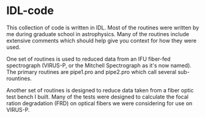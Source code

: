 # IDL-code

This collection of code is written in IDL. Most of the routines were written by me during graduate school in astrophysics. Many of the routines include extensive comments which should help give you context for how they were used.

One set of routines is used to reduced data from an IFU fiber-fed spectrograph (VIRUS-P, or the Mitchell Spectrograph as it's now named). The primary routines are pipe1.pro and pipe2.pro which call several sub-rountines.

Another set of routines is designed to reduce data taken from a fiber optic test bench I built. Many of the tests were designed to calculate the focal ration degradation (FRD) on optical fibers we were considering for use on VIRUS-P.
